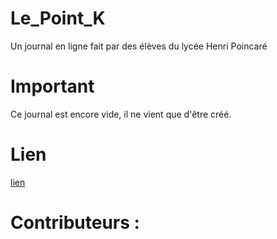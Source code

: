 # Le_Point_K

Un journal en ligne fait par des élèves du lycée Henri Poincaré

# Important

Ce journal est encore vide, il ne vient que d'être créé.

# Lien

[lien](https://nath54.github.io/Le_Point_K/index.html)

# Contributeurs :


